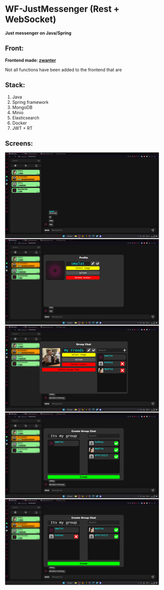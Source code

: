 # WF-JustMessenger (Rest + WebSocket)
**Just messenger on Java/Spring** 

## Front:
**Frontend made: [zwanter](https://github.com/zwanter)**

Not all functions have been added to the frontend that are

## Stack: 
1. Java
2. Spring framework
3. MongoDB
4. Minio
5. Elasticsearch
6. Docker
7. JWT + RT


## Screens:
![Screen_1](https://github.com/wf4java/WF-JustMessenger/blob/master/img/img_0.png?raw=true)
![Screen_1](https://github.com/wf4java/WF-JustMessenger/blob/master/img/img_1.png?raw=true)
![Screen_1](https://github.com/wf4java/WF-JustMessenger/blob/master/img/img_2.png?raw=true)
![Screen_1](https://github.com/wf4java/WF-JustMessenger/blob/master/img/img_3.png?raw=true)
![Screen_1](https://github.com/wf4java/WF-JustMessenger/blob/master/img/img_4.png?raw=true)















